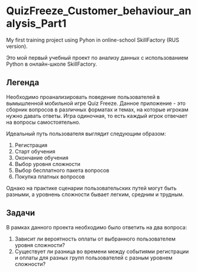 # QuizFreeze_Customer_behaviour_analysis_Part1
My first training project using Pyhon in online-school SkillFactory (RUS version).

Это мой первый учебный проект по анализу данных с использованием Python в онлайн-школе SkillFactory.

## Легенда

Необходимо проанализировать поведение пользователей в вымышленной мобильной игре Quiz Freeze. Данное приложение - это сборник вопросов в различных форматах и темах, на которые игрокам нужно давать ответы. Игра одиночная, то есть каждый игрок отвечает на вопросы самостоятельно.

Идеальный путь пользователя выглядит следующим образом:
1. Регистрация
2. Старт обучения
3. Окончание обучения
4. Выбор уровня сложности
5. Выбор бесплатного пакета вопросов
6. Покупка платных вопросов

Однако на практике сценарии пользовательских путей могут быть разными, а уровнень сложности бывает легким, средним и трудным.

## Задачи

В рамках данного проекта необходимо было ответить на два вопроса:
1. Зависит ли вероятность оплаты от выбранного пользователем уровня сложности?
2. Существует ли разница во времени между событиями регистрации и оплаты для разных групп пользователей с разным уровнем сложности?


